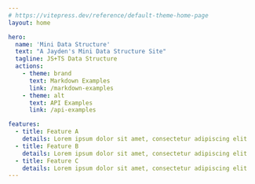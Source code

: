 ```yaml
---
# https://vitepress.dev/reference/default-theme-home-page
layout: home

hero:
  name: 'Mini Data Structure'
  text: "A Jayden's Mini Data Structure Site"
  tagline: JS+TS Data Structure
  actions:
    - theme: brand
      text: Markdown Examples
      link: /markdown-examples
    - theme: alt
      text: API Examples
      link: /api-examples

features:
  - title: Feature A
    details: Lorem ipsum dolor sit amet, consectetur adipiscing elit
  - title: Feature B
    details: Lorem ipsum dolor sit amet, consectetur adipiscing elit
  - title: Feature C
    details: Lorem ipsum dolor sit amet, consectetur adipiscing elit
---
```

